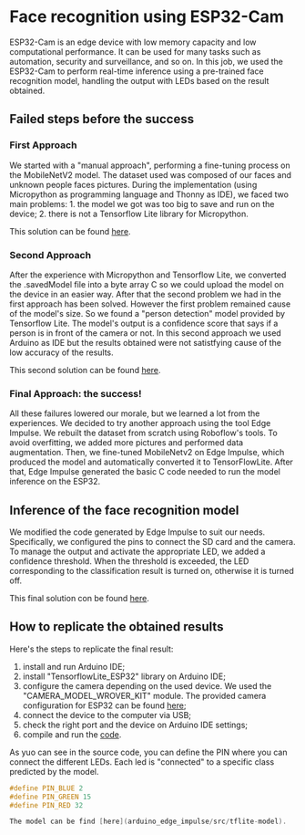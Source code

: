 # Face recognition using ESP32-Cam 
ESP32-Cam is an edge device with low memory capacity and low computational performance. It can be used for many tasks such as automation, security and surveillance, and so on. 
In this job, we used the ESP32-Cam to perform real-time inference using a pre-trained face recognition model, handling the output with LEDs based on the result obtained.

## Failed steps before the success
  ### First Approach
We started with a "manual approach", performing a fine-tuning process on the MobileNetV2 model. The dataset used was composed of our faces and unknown people faces pictures. During the implementation (using Micropython as programming language and Thonny as IDE), we faced two main problems:
    1. the model we got was too big to save and run on the device;
    2. there is not a Tensorflow Lite library for Micropython.
    
This solution can be found [here](./python_customModel).

  ### Second Approach
After the experience with Micropython and Tensorflow Lite, we converted the .savedModel file into a byte array C so we could upload the model on the device in an easier way. After that the second problem we had in the first approach has been solved. However the first problem remained cause of the model's size.
So we found a "person detection" model provided by Tensorflow Lite. The model's output is a confidence score that says if a person is in front of the camera or not. In this second approach we used Arduino as IDE but the results obtained were not satistfying cause of the low accuracy of the results.

This second solution can be found [here](./tflite_arduino_person_detection).

  ### Final Approach: the success!
All these failures lowered our morale, but we learned a lot from the experiences. We decided to try another approach using the tool Edge Impulse. We rebuilt the dataset from scratch using Roboflow's tools. To avoid overfitting, we added more pictures and performed data augmentation. Then, we fine-tuned MobileNetv2 on Edge Impulse, which produced the model and automatically converted it to TensorFlowLite. After that, Edge Impulse generated the basic C code needed to run the model inference on the ESP32.

## Inference of the face recognition model
We modified the code generated by Edge Impulse to suit our needs. Specifically, we configured the pins to connect the SD card and the camera. To manage the output and activate the appropriate LED, we added a confidence threshold. When the threshold is exceeded, the LED corresponding to the classification result is turned on, otherwise it is turned off.

This final solution con be found [here](./arduino_edge_impulse).


## How to replicate the obtained results
Here's the steps to replicate the final result:

1. install and run Arduino IDE;
2. install "TensorflowLite_ESP32" library on Arduino IDE;
3. configure the camera depending on the used device. We used the "CAMERA_MODEL_WROVER_KIT" module. The provided camera configuration for ESP32 can be found [here](https://github.com/espressif/esp32-camera);
4. connect the device to the computer via USB;
5. check the right port and the device on Arduino IDE settings;
6. compile and run the [code](./arduino_edge_impulse/examples/esp32/esp32_camera_2024/esp32_camera_2024.ino).

As yuo can see in the source code, you can define the PIN where you can connect the different LEDs. Each led is "connected" to a specific class predicted by the model.

```C
#define PIN_BLUE 2
#define PIN_GREEN 15
#define PIN_RED 32

The model can be find [here](arduino_edge_impulse/src/tflite-model).

